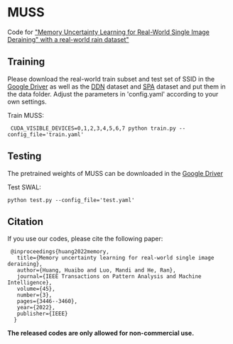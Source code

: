 # MUSS
Code for ["Memory Uncertainty Learning for Real-World Single Image Deraining" with a real-world rain dataset"](https://ieeexplore.ieee.org/document/9789487) 

## Training

Please download the real-world train subset and test set of SSID in the [Google Driver](https://drive.google.com/drive/folders/1bSOX_lSnuTDkwpOXw17up7zEPaqFXeVg?usp=sharing) as well as the [DDN](https://drive.google.com/file/d/10cu6MA4fQ2Dz16zfzyrQWDDhOWhRdhpq/view?usp=sharing) dataset and [SPA](https://stevewongv.github.io/derain-project.html) dataset and put them in the data folder. Adjust the parameters in  'config.yaml'  according to your own settings. 

Train MUSS:

	 CUDA_VISIBLE_DEVICES=0,1,2,3,4,5,6,7 python train.py --config_file='train.yaml'  

## Testing

The pretrained weights of MUSS can be downloaded in the [Google Driver](https://drive.google.com/drive/folders/1bSOX_lSnuTDkwpOXw17up7zEPaqFXeVg?usp=sharing) 

Test SWAL:

    python test.py --config_file='test.yaml' 

## Citation

If you use our codes, please cite the following paper:

	 @inproceedings{huang2022memory,
	   title={Memory uncertainty learning for real-world single image deraining},
	   author={Huang, Huaibo and Luo, Mandi and He, Ran},
	   journal={IEEE Transactions on Pattern Analysis and Machine Intelligence},
	   volume={45},
	   number={3},
	   pages={3446--3460},
	   year={2022},
	   publisher={IEEE}
	  }
 
**The released codes are only allowed for non-commercial use.**


